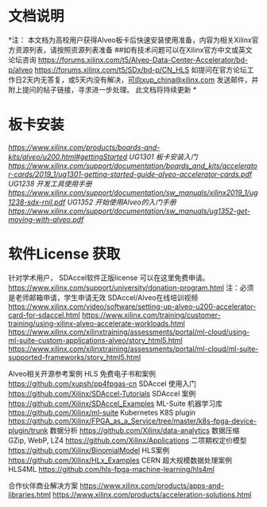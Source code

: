 # 文档说明
*注： 本文档为高校用户获得Alveo板卡后快速安装使用准备，内容为相关Xilinx官方资源列表，请按照资源列表准备
##如有技术问题可以在Xilinx官方中文或英文论坛咨询
https://forums.xilinx.com/t5/Alveo-Data-Center-Accelerator/bd-p/alveo
https://forums.xilinx.com/t5/SDx/bd-p/CN_HLS
如提问在官方论坛工作日2天内无答复，或5天内没有解决，可向xup_china@xilinx.com 发送邮件，并附上提问的帖子链接，寻求进一步处理。
此文档将持续更新
*

# 板卡安装

*https://www.xilinx.com/products/boards-and-kits/alveo/u200.html#gettingStarted
UG1301 板卡安装入门
https://www.xilinx.com/support/documentation/boards_and_kits/accelerator-cards/2019_1/ug1301-getting-started-guide-alveo-accelerator-cards.pdf
UG1238 开发工具使用手册
https://www.xilinx.com/support/documentation/sw_manuals/xilinx2019_1/ug1238-sdx-rnil.pdf
UG1352 开始使用Alveo的入门手册
https://www.xilinx.com/support/documentation/sw_manuals/ug1352-get-moving-with-alveo.pdf*


# 软件License 获取
针对学术用户， SDAccel软件正版license 可以在这里免费申请。
https://www.xilinx.com/support/university/donation-program.html
注：必须是老师邮箱申请，学生申请无效
SDAccel/Alveo在线培训视频
https://www.xilinx.com/video/software/setting-up-alveo-u200-accelerator-card-for-sdaccel.html
https://www.xilinx.com/training/customer-training/using-xilinx-alveo-accelerate-workloads.html
https://www.xilinx.com/xilinxtraining/assessments/portal/ml-cloud/using-ml-suite-custom-applications-alveo/story_html5.html
https://www.xilinx.com/xilinxtraining/assessments/portal/ml-cloud/ml-suite-supported-frameworks/story_html5.html

Alveo相关开源参考案例
HLS 免费电子书和案例
https://github.com/xupsh/pp4fpgas-cn
SDAccel 使用入门
https://github.com/Xilinx/SDAccel-Tutorials
SDAccel 案例
https://github.com/Xilinx/SDAccel_Examples
ML-Suite 机器学习库
https://github.com/Xilinx/ml-suite
Kubernetes K8S plugin
https://github.com/Xilinx/FPGA_as_a_Service/tree/master/k8s-fpga-device-plugin/trunk
数据分析
https://github.com/Xilinx/data-analytics
数据压缩 GZip, WebP, LZ4
https://github.com/Xilinx/Applications
二项期权定价模型
https://github.com/Xilinx/BinomialModel
HLS案例
https://github.com/Xilinx/HLx_Examples
CERN 超大规模数据处理案例HLS4ML 
https://github.com/hls-fpga-machine-learning/hls4ml

合作伙伴商业解决方案
https://www.xilinx.com/products/apps-and-libraries.html
https://www.xilinx.com/products/acceleration-solutions.html

